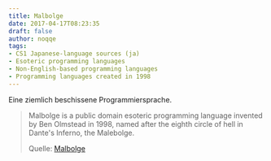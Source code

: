 ```yaml
---
title: Malbolge
date: 2017-04-17T08:23:35
draft: false
author: noqqe
tags:
- CS1 Japanese-language sources (ja)
- Esoteric programming languages
- Non-English-based programming languages
- Programming languages created in 1998
---
```


Eine ziemlich beschissene Programmiersprache.

> Malbolge is a public domain esoteric programming language invented by Ben
> Olmstead in 1998, named after the eighth circle of hell in Dante's Inferno,
> the Malebolge.
>
> Quelle: [Malbolge](https://en.wikipedia.org/wiki/Malbolge)
